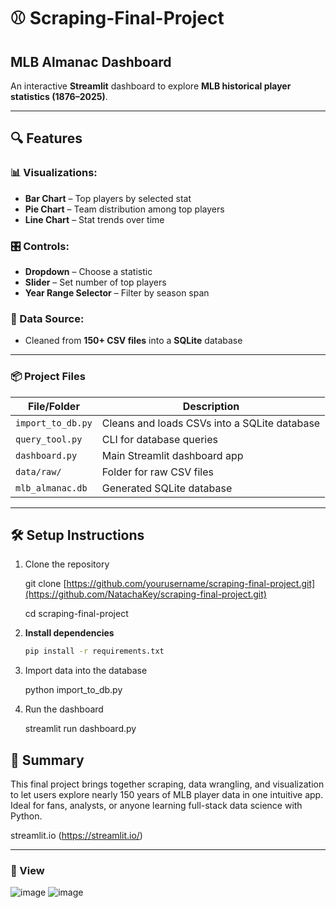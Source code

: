 
# ⚾️ Scraping-Final-Project

## MLB Almanac Dashboard

An interactive **Streamlit** dashboard to explore **MLB historical player statistics (1876–2025)**.

---

## 🔍 Features

### 📊 Visualizations:
- **Bar Chart** – Top players by selected stat  
- **Pie Chart** – Team distribution among top players  
- **Line Chart** – Stat trends over time  

### 🎛 Controls:
- **Dropdown** – Choose a statistic  
- **Slider** – Set number of top players  
- **Year Range Selector** – Filter by season span  

### 📂 Data Source:
- Cleaned from **150+ CSV files** into a **SQLite** database


---


### 📦 Project Files

| File/Folder       | Description                                  |
| ----------------- | -------------------------------------------- |
| `import_to_db.py` | Cleans and loads CSVs into a SQLite database |
| `query_tool.py`   | CLI for database queries                     |
| `dashboard.py`    | Main Streamlit dashboard app                 |
| `data/raw/`       | Folder for raw CSV files                     |
| `mlb_almanac.db`  | Generated SQLite database                    |

---
## 🛠 Setup Instructions

1. Clone the repository
   
   git clone [https://github.com/yourusername/scraping-final-project.git](https://github.com/NatachaKey/scraping-final-project.git)
   
   cd scraping-final-project


3. **Install dependencies**

   ```bash
   pip install -r requirements.txt
   

4. Import data into the database

   
   python import_to_db.py
   

5. Run the dashboard

   
   streamlit run dashboard.py
   


## 📄 Summary

This final project brings together scraping, data wrangling, and visualization to let users explore nearly 150 years of MLB player data in one intuitive app. Ideal for fans, analysts, or anyone learning full-stack data science with Python.

streamlit.io (https://streamlit.io/)

---

### 🚀 View

![image](https://github.com/user-attachments/assets/2b714684-fa2e-443b-9043-7ad6d9c7f56e)
![image](https://github.com/user-attachments/assets/d2e9693e-e3b9-47d5-bbd4-0554a0076aa1)





